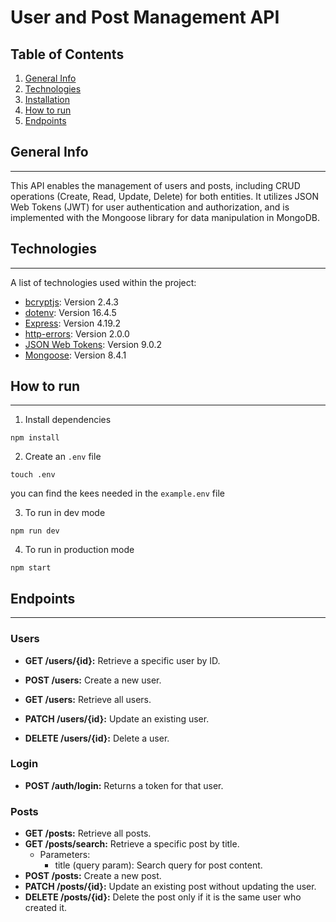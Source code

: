 # User and Post Management API
## Table of Contents
1. [General Info](#general-info)
2. [Technologies](#technologies)
3. [Installation](#installation)
5. [How to run](#how-to-run)
5. [Endpoints](#endpoints)

## General Info
***
This API enables the management of users and posts, including CRUD operations (Create, Read, Update, Delete) for both entities. It utilizes JSON Web Tokens (JWT) for user authentication and authorization, and is implemented with the Mongoose library for data manipulation in MongoDB.

## Technologies
***
A list of technologies used within the project:

* [bcryptjs](https://www.npmjs.com/package/bcryptjs): Version 2.4.3 
* [dotenv](https://www.npmjs.com/package/dotenv): Version 16.4.5
* [Express](https://expressjs.com/): Version 4.19.2
* [http-errors](https://www.npmjs.com/package/http-errors): Version 2.0.0
* [JSON Web Tokens](https://jwt.io/): Version 9.0.2
* [Mongoose](https://mongoosejs.com/): Version 8.4.1

## How to run
***

1. Install dependencies
```
npm install
```

2. Create an `.env` file
```
touch .env
```
you can find the kees needed in the `example.env` file

3. To run in dev mode
```
npm run dev
```
4. To run in production mode
```
npm start
```
## Endpoints
***
### Users
* **GET /users/{id}:** Retrieve a specific user by ID.
* **POST /users:** Create a new user.

* **GET /users:** Retrieve all users.
* **PATCH /users/{id}:** Update an existing user.
* **DELETE /users/{id}:** Delete a user.

### Login
* **POST /auth/login:** Returns a token for that user.

### Posts
* **GET /posts:** Retrieve all posts.
* **GET /posts/search:** Retrieve a specific post by title.
    * Parameters:
        * title (query param): Search query for post content.
* **POST /posts:** Create a new post.
* **PATCH /posts/{id}:** Update an existing post without updating the user.
* **DELETE /posts/{id}:** Delete the post only if it is the same user who created it.
